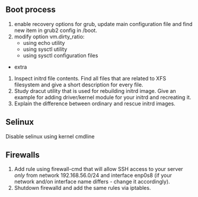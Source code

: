 ## Boot process

1. enable recovery options for grub, update main configuration file and find new item in grub2 config in /boot.
2. modify option vm.dirty_ratio:
   - using echo utility
   - using sysctl utility
   - using sysctl configuration files

* extra
1. Inspect initrd file contents. Find all files that are related to XFS filesystem and give a short description for every file.
2. Study dracut utility that is used for rebuilding initrd image. Give an example for adding driver/kernel module for your initrd and recreating it.
3. Explain the difference between ordinary and rescue initrd images.

## Selinux

Disable selinux using kernel cmdline

## Firewalls

1. Add rule using firewall-cmd that will allow SSH access to your server *only* from network 192.168.56.0/24 and interface enp0s8 (if your network and/on interface name differs - change it accordingly).
2. Shutdown firewalld and add the same rules via iptables.